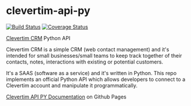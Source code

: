 # clevertim-api-py

[![Build Status](https://secure.travis-ci.org/ciprianmiclaus/clevertim-api-py.png)](http://travis-ci.org/ciprianmiclaus/clevertim-api-py)
[![Coverage Status](https://coveralls.io/repos/ciprianmiclaus/clevertim-api-py/badge.png)](https://coveralls.io/r/ciprianmiclaus/clevertim-api-py)

[Clevertim CRM](https://www.clevertim.com) Python API

Clevertim CRM is a simple CRM (web contact management) and it's intended for small businesses/small teams to keep track together of their contacts, notes, interactions with existing or potential customers.

It's a SAAS (software as a service) and it's written in Python. This repo implements an official Python API which allows developers to connect to a Clevertim account and manipulate it programmatically.

[Clevertim API PY Documentation](https://ciprianmiclaus.github.io/clevertim-api-py/) on Github Pages

